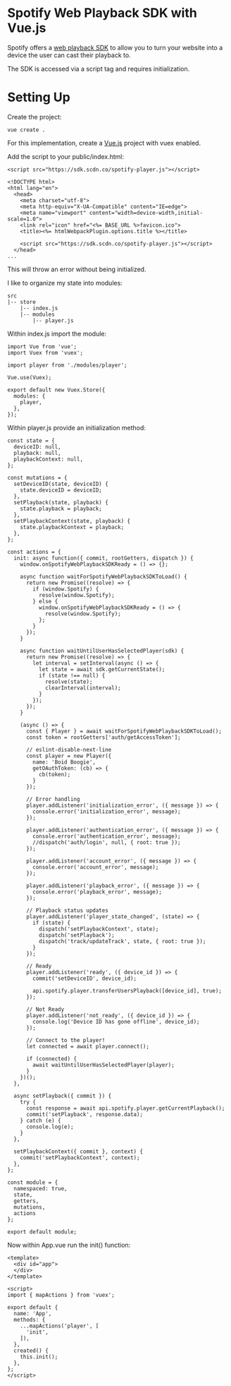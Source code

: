 # Spotify Web Playback SDK with Vue.js

Spotify offers a [web playback SDK](https://developer.spotify.com/documentation/web-playback-sdk/quick-start/) to allow you to turn your website into a device the user can cast their playback to.

The SDK is accessed via a script tag and requires initialization.

# Setting Up

Create the project:

```
vue create .
```
For this implementation, create a [Vue.js](https://vuex.vuejs.org/) project with vuex enabled.

Add the script to your public/index.html:
```
<script src="https://sdk.scdn.co/spotify-player.js"></script>
```
```
<!DOCTYPE html>
<html lang="en">
  <head>
    <meta charset="utf-8">
    <meta http-equiv="X-UA-Compatible" content="IE=edge">
    <meta name="viewport" content="width=device-width,initial-scale=1.0">
    <link rel="icon" href="<%= BASE_URL %>favicon.ico">
    <title><%= htmlWebpackPlugin.options.title %></title>
    
    <script src="https://sdk.scdn.co/spotify-player.js"></script>
  </head>
...
```

This will throw an error without being initialized.

I like to organize my state into modules:
```
src
|-- store
    |-- index.js
    |-- modules
        |-- player.js
```

Within index.js import the module:

```
import Vue from 'vue';
import Vuex from 'vuex';

import player from './modules/player';

Vue.use(Vuex);

export default new Vuex.Store({
  modules: {
    player,
  },
});
```

Within player.js provide an initialization method:
```
const state = {
  deviceID: null,
  playback: null,
  playbackContext: null,
};

const mutations = {
  setDeviceID(state, deviceID) {
    state.deviceID = deviceID;
  },
  setPlayback(state, playback) {
    state.playback = playback;
  },
  setPlaybackContext(state, playback) {
    state.playbackContext = playback;
  },
};

const actions = {
  init: async function({ commit, rootGetters, dispatch }) {
    window.onSpotifyWebPlaybackSDKReady = () => {};

    async function waitForSpotifyWebPlaybackSDKToLoad() {
      return new Promise((resolve) => {
        if (window.Spotify) {
          resolve(window.Spotify);
        } else {
          window.onSpotifyWebPlaybackSDKReady = () => {
            resolve(window.Spotify);
          };
        }
      });
    }

    async function waitUntilUserHasSelectedPlayer(sdk) {
      return new Promise((resolve) => {
        let interval = setInterval(async () => {
          let state = await sdk.getCurrentState();
          if (state !== null) {
            resolve(state);
            clearInterval(interval);
          }
        });
      });
    }

    (async () => {
      const { Player } = await waitForSpotifyWebPlaybackSDKToLoad();
      const token = rootGetters['auth/getAccessToken'];

      // eslint-disable-next-line
      const player = new Player({
        name: 'Boid Boogie',
        getOAuthToken: (cb) => {
          cb(token);
        }
      });

      // Error handling
      player.addListener('initialization_error', ({ message }) => {
        console.error('initialization_error', message);
      });

      player.addListener('authentication_error', ({ message }) => {
        console.error('authentication_error', message);
        //dispatch('auth/login', null, { root: true });
      });

      player.addListener('account_error', ({ message }) => {
        console.error('account_error', message);
      });

      player.addListener('playback_error', ({ message }) => {
        console.error('playback_error', message);
      });

      // Playback status updates
      player.addListener('player_state_changed', (state) => {
        if (state) {
          dispatch('setPlaybackContext', state);
          dispatch('setPlayback');
          dispatch('track/updateTrack', state, { root: true });
        }
      });

      // Ready
      player.addListener('ready', ({ device_id }) => {
        commit('setDeviceID', device_id);

        api.spotify.player.transferUsersPlayback([device_id], true);
      });

      // Not Ready
      player.addListener('not_ready', ({ device_id }) => {
        console.log('Device ID has gone offline', device_id);
      });

      // Connect to the player!
      let connected = await player.connect();

      if (connected) {
        await waitUntilUserHasSelectedPlayer(player);
      }
    })();
  },

  async setPlayback({ commit }) {
    try {
      const response = await api.spotify.player.getCurrentPlayback();
      commit('setPlayback', response.data);
    } catch (e) {
      console.log(e);
    }
  },

  setPlaybackContext({ commit }, context) {
    commit('setPlaybackContext', context);
  },
};

const module = {
  namespaced: true,
  state,
  getters,
  mutations,
  actions
};

export default module;
```

Now within App.vue run the init() function:

```
<template>
  <div id="app">
  </div>
</template>

<script>
import { mapActions } from 'vuex';

export default {
  name: 'App',
  methods: {
    ...mapActions('player', [
      'init',
    ]),
  },
  created() {
    this.init();
  },
};
</script>
```